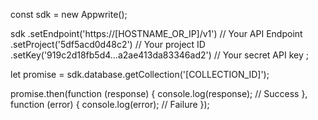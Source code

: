 const sdk = new Appwrite();

sdk
    .setEndpoint('https://[HOSTNAME_OR_IP]/v1') // Your API Endpoint
    .setProject('5df5acd0d48c2') // Your project ID
    .setKey('919c2d18fb5d4...a2ae413da83346ad2') // Your secret API key
;

let promise = sdk.database.getCollection('[COLLECTION_ID]');

promise.then(function (response) {
    console.log(response); // Success
}, function (error) {
    console.log(error); // Failure
});